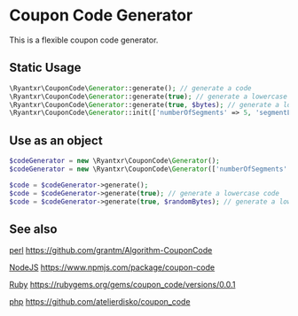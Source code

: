 # Coupon Code Generator

This is a flexible coupon code generator.

## Static Usage

```php
\Ryantxr\CouponCode\Generator::generate(); // generate a code
\Ryantxr\CouponCode\Generator::generate(true); // generate a lowercase code
\Ryantxr\CouponCode\Generator::generate(true, $bytes); // generate a lower case code and pass in the random bytes
\Ryantxr\CouponCode\Generator::init(['numberOfSegments' => 5, 'segmentLength' => 4])->generateCode(); // generate a code
```

## Use as an object

```php
$codeGenerator = new \Ryantxr\CouponCode\Generator();
$codeGenerator = new \Ryantxr\CouponCode\Generator(['numberOfSegments' => 5, 'segmentLength' => 4]);

$code = $codeGenerator->generate();
$code = $codeGenerator->generate(true); // generate a lowercase code
$code = $codeGenerator->generate(true, $randomBytes); // generate a lowercase code, passing in the random bytes
```

## See also

[perl](https://github.com/grantm/Algorithm-CouponCode) https://github.com/grantm/Algorithm-CouponCode

[NodeJS](https://www.npmjs.com/package/coupon-code) https://www.npmjs.com/package/coupon-code

[Ruby](https://rubygems.org/gems/coupon_code/versions/0.0.1) https://rubygems.org/gems/coupon_code/versions/0.0.1

[php](https://github.com/atelierdisko/coupon_code) https://github.com/atelierdisko/coupon_code
